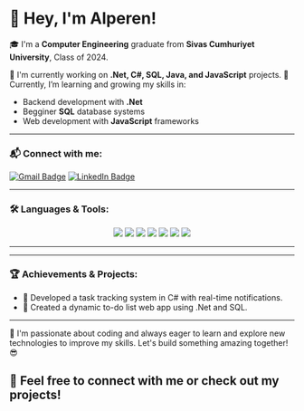 # 👋 Hey, I'm Alperen! 

🎓 I'm a **Computer Engineering** graduate from **Sivas Cumhuriyet University**, Class of 2024.

🔭 I'm currently working on **.Net, C#, SQL, Java, and JavaScript** projects.
🌱 Currently, I’m learning and growing my skills in:
  - Backend development with **.Net**
  - Begginer **SQL** database systems
  - Web development with **JavaScript** frameworks

---

### 📬 Connect with me:
[![Gmail Badge](https://img.shields.io/badge/Gmail-D14836?style=flat&logo=gmail&logoColor=white)](mailto:alperenaliak@gmail.com)
[![LinkedIn Badge](https://img.shields.io/badge/-LinkedIn-0A66C2?style=flat&logo=Linkedin&logoColor=white)](https://www.linkedin.com/in/alperen-ali-ak-545078320/)

---

### 🛠️ Languages & Tools:
<p align="center">
  <img src="https://img.shields.io/badge/.Net-512BD4?style=flat&logo=dotnet&logoColor=white" />
  <img src="https://img.shields.io/badge/C%23-239120?style=flat&logo=csharp&logoColor=white" />
  <img src="https://img.shields.io/badge/Java-007396?style=flat&logo=java&logoColor=white" />
  <img src="https://img.shields.io/badge/JavaScript-F7DF1E?style=flat&logo=javascript&logoColor=black" />
  <img src="https://img.shields.io/badge/SQL-4479A1?style=flat&logo=sql&logoColor=white" />
  <img src="https://img.shields.io/badge/HTML5-E34F26?style=flat&logo=html5&logoColor=white" />
  <img src="https://img.shields.io/badge/CSS3-1572B6?style=flat&logo=css3&logoColor=white" />
</p>

---
---

### 🏆 Achievements & Projects:
- 🥇 Developed a task tracking system in C# with real-time notifications.
- 🌟 Created a dynamic to-do list web app using .Net and SQL.

---


🚀 I'm passionate about coding and always eager to learn and explore new technologies to improve my skills. Let's build something amazing together! 😎

🌟 Feel free to connect with me or check out my projects! 
---


<!--
**alperenaliak05/alperenaliak05** is a ✨ _special_ ✨ repository because its `README.md` (this file) appears on your GitHub profile.

Here are some ideas to get you started:

- 🔭 I’m currently working on ...
- 🌱 I’m currently learning ...
- 👯 I’m looking to collaborate on ...
- 🤔 I’m looking for help with ...
- 💬 Ask me about ...
- 📫 How to reach me: ...
- 😄 Pronouns: ...
- ⚡ Fun fact: ...
-->

